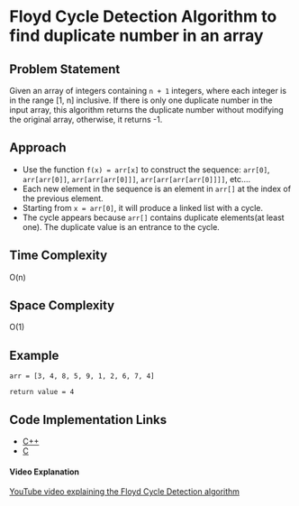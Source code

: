 # Floyd Cycle Detection Algorithm to find duplicate number in an array

## Problem Statement

Given an array of integers containing `n + 1` integers, where each integer is in the range [1, n] inclusive. If there is only one duplicate number in the input array, this algorithm returns the duplicate number without modifying the original array, otherwise, it returns -1.

## Approach

- Use the function `f(x) = arr[x]` to construct the sequence: 
`arr[0]`, `arr[arr[0]]`, `arr[arr[arr[0]]]`, `arr[arr[arr[arr[0]]]]`, etc....
- Each new element in the sequence is an element in `arr[]` at the index of the previous element.
- Starting from `x = arr[0]`, it will produce a linked list with a cycle.
- The cycle appears because `arr[]` contains duplicate elements(at least one). The duplicate value is an entrance to the cycle. 

## Time Complexity

O(n)

## Space Complexity

O(1) 

## Example

```
arr = [3, 4, 8, 5, 9, 1, 2, 6, 7, 4]  

return value = 4

```

## Code Implementation Links

- [C++](https://github.com/TheAlgorithms/C-Plus-Plus/blob/master/search/floyd_cycle_detection_algo.cpp)
- [C](https://github.com/TheAlgorithms/C/blob/master/searching/floyd_cycle_detection_algorithm.c)

#### Video Explanation

[YouTube video explaining the Floyd Cycle Detection algorithm](https://www.youtube.com/watch?v=B6smdk7pZ14)
